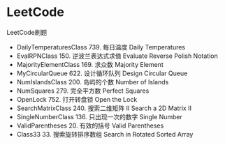 # LeetCode
LeetCode刷题
* DailyTemperaturesClass 739. 每日温度 Daily Temperatures
* EvalRPNClass 150. 逆波兰表达式求值 Evaluate Reverse Polish Notation
* MajorityElementClass 169. 求众数 Majority Element 
* MyCircularQueue 622. 设计循环队列 Design Circular Queue
* NumIslandsClass 200. 岛屿的个数 Number of Islands
* NumSquares 279. 完全平方数 Perfect Squares
* OpenLock 752. 打开转盘锁 Open the Lock
* SearchMatrixClass 240. 搜索二维矩阵 II Search a 2D Matrix II
* SingleNumberClass 136. 只出现一次的数字 Single Number
* ValidParentheses 20. 有效的括号 Valid Parentheses
* Class33 33. 搜索旋转排序数组 Search in Rotated Sorted Array
